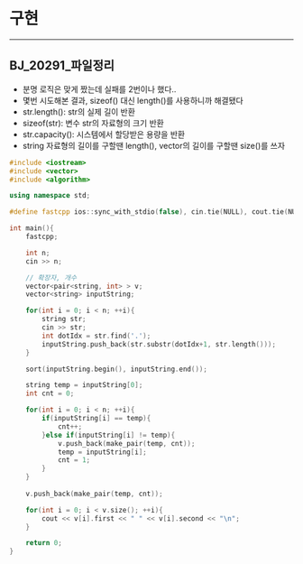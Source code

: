 # 구현

---
## BJ_20291_파일정리

- 분명 로직은 맞게 짰는데 실패를 2번이나 했다..
- 몇번 시도해본 결과, sizeof() 대신 length()를 사용하니까 해결됐다
- str.length(): str의 실제 길이 반환
- sizeof(str): 변수 str의 자료형의 크기 반환
- str.capacity(): 시스템에서 할당받은 용량을 반환
- string 자료형의 길이를 구할땐 length(), vector의 길이를 구할땐 size()를 쓰자

```c++
#include <iostream>
#include <vector>
#include <algorithm>

using namespace std;

#define fastcpp ios::sync_with_stdio(false), cin.tie(NULL), cout.tie(NULL);

int main(){
    fastcpp;

    int n;
    cin >> n;

    // 확장자, 개수
    vector<pair<string, int> > v;
    vector<string> inputString;

    for(int i = 0; i < n; ++i){
        string str;
        cin >> str;
        int dotIdx = str.find('.');
        inputString.push_back(str.substr(dotIdx+1, str.length()));
    }

    sort(inputString.begin(), inputString.end());

    string temp = inputString[0];
    int cnt = 0;

    for(int i = 0; i < n; ++i){
        if(inputString[i] == temp){
            cnt++;
        }else if(inputString[i] != temp){
            v.push_back(make_pair(temp, cnt));
            temp = inputString[i];
            cnt = 1;
        }
    }
    
    v.push_back(make_pair(temp, cnt));

    for(int i = 0; i < v.size(); ++i){
        cout << v[i].first << " " << v[i].second << "\n";
    }

    return 0;
}
```
